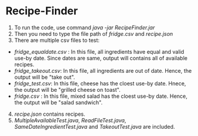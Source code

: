 # Recipe-Finder
1. To run the code, use command *java -jar RecipeFinder.jar*
2. Then you need to type the file path of *fridge.csv* and *recipe.json*
3. There are multiple csv files to test:
* *fridge_equaldate.csv* : In this file, all ingredients have equal and valid use-by date. Since dates are same, output will contains all of available recipes.
* *fridge_takeout.csv*: In this file, all ingredients are out of date. Hence, the output will be "take out".
* *fridge_test.csv*: In this file, cheese has the cloest use-by date. Hnece, the output will be "grilled cheese on toast".
* *fridge.csv* : In this file, mixed salad has the cloest use-by date. Hence, the output will be "salad sandwich".
4. *recipe.json* contains recipes.
5. *MultipleAvailableTest.java*, *ReadFileTest.java*, *SameDateIngredientTest.java* and *TakeoutTest.java* are included.
